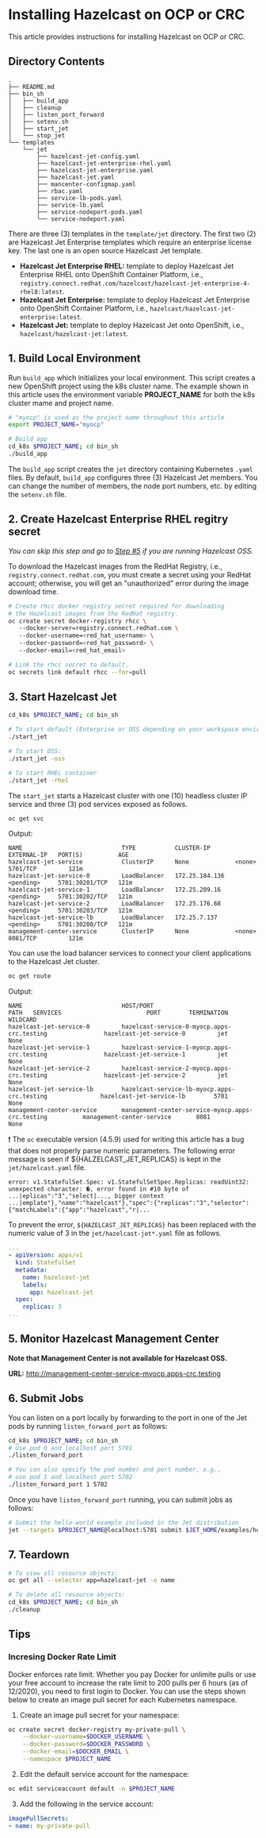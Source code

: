 # Installing Hazelcast on OCP or CRC

This article provides instructions for installing Hazelcast on OCP or CRC.

## Directory Contents

```console
.
├── README.md
├── bin_sh
│   ├── build_app
│   ├── cleanup
│   ├── listen_port_forward
│   ├── setenv.sh
│   ├── start_jet
│   └── stop_jet
└── templates
    └── jet
        ├── hazelcast-jet-config.yaml
        ├── hazelcast-jet-enterprise-rhel.yaml
        ├── hazelcast-jet-enterprise.yaml
        ├── hazelcast-jet.yaml
        ├── mancenter-configmap.yaml
        ├── rbac.yaml
        ├── service-lb-pods.yaml
        ├── service-lb.yaml
        ├── service-nodeport-pods.yaml
        └── service-nodeport.yaml
```

There are three (3) templates in the `template/jet` directory. The first two (2) are Hazelcast Jet Enterprise templates which require an enterprise license key. The last one is an open source Hazelcast Jet template.

* **Hazelcast Jet Enterprise RHEL:** template to deploy Hazelcast Jet Enterprise RHEL onto OpenShift Container Platform, i.e., `registry.connect.redhat.com/hazelcast/hazelcast-jet-enterprise-4-rhel8:latest`.
* **Hazelcast Jet Enterprise:** template to deploy Hazelcast Jet Enterprise onto OpenShift Container Platform, i.e., `hazelcast/hazelcast-jet-enterprise:latest`.
* **Hazelcast Jet:** template to deploy Hazelcast Jet onto OpenShift, i.e., `hazelcast/hazelcast-jet:latest`.

## 1. Build Local Environment

Run `build_app` which initializes your local environment. This script creates a new OpenShift project using the k8s cluster name. The example shown in this article uses the environment variable **PROJECT_NAME** for both the k8s cluster mame and project name.

```bash
# "myocp" is used as the project name throughout this article
export PROJECT_NAME="myocp"

# Build app
cd_k8s $PROJECT_NAME; cd bin_sh
./build_app
```

The `build_app` script creates the `jet` directory containing Kubernetes `.yaml` files. By default, `build_app` configures three (3) Hazelcast Jet members. You can change the number of members, the node port numbers, etc. by editing the `setenv.sh` file.

## 2. Create Hazelcast Enterprise RHEL regitry secret

_You can skip this step and go to [Step #5](#5-start-hazelcast) if you are running Hazelcast OSS._

To download the Hazelcast images from the RedHat Registry, i.e., `registry.connect.redhat.com`, you must create a secret using your RedHat account; otherwise, you will get an "unauthorized" error during the image download time.

```bash
# Create rhcc docker registry secret required for downloading  
# the Hazelcast images from the RedHat registry.  
oc create secret docker-registry rhcc \  
   --docker-server=registry.connect.redhat.com \  
   --docker-username=<red_hat_username> \  
   --docker-password=<red_hat_password> \  
   --docker-email=<red_hat_email>

# Link the rhcc secret to default.  
oc secrets link default rhcc --for=pull
```

## 3. Start Hazelcast Jet

```bash
cd_k8s $PROJECT_NAME; cd bin_sh

# To start default (Enterprise or OSS depending on your workspace environment)
./start_jet

# To start OSS:
./start_jet -oss

# To start RHEL container
./start_jet -rhel
```

The `start_jet` starts a Hazelcast cluster with one (10) headless cluster IP service and three (3) pod services exposed as follows.

```bash
oc get svc
```

Output:

```console
NAME                            TYPE           CLUSTER-IP       EXTERNAL-IP   PORT(S)          AGE
hazelcast-jet-service           ClusterIP      None             <none>        5701/TCP         121m
hazelcast-jet-service-0         LoadBalancer   172.25.184.136   <pending>     5701:30201/TCP   121m
hazelcast-jet-service-1         LoadBalancer   172.25.209.16    <pending>     5701:30202/TCP   121m
hazelcast-jet-service-2         LoadBalancer   172.25.176.68    <pending>     5701:30203/TCP   121m
hazelcast-jet-service-lb        LoadBalancer   172.25.7.137     <pending>     5701:30200/TCP   121m
management-center-service       ClusterIP      None             <none>        8081/TCP         121m
```

You can use the load balancer services to connect your client applications to the Hazelcast Jet cluster.

```bash
oc get route
```

Output:

```console
NAME                            HOST/PORT                                          PATH   SERVICES                        PORT        TERMINATION   WILDCARD
hazelcast-jet-service-0         hazelcast-service-0-myocp.apps-crc.testing                hazelcast-jet-service-0         jet                       None
hazelcast-jet-service-1         hazelcast-service-1-myocp.apps-crc.testing                hazelcast-jet-service-1         jet                       None
hazelcast-jet-service-2         hazelcast-service-2-myocp.apps-crc.testing                hazelcast-jet-service-2         jet                       None
hazelcast-jet-service-lb        hazelcast-service-lb-myocp.apps-crc.testing               hazelcast-jet-service-lb        5701                      None
management-center-service       management-center-service-myocp.apps-crc.testing          management-center-service       8081                      None
```

:exclamation: The `oc` executable version (4.5.9) used for writing this article has a bug that does not properly parse numeric parameters. The following error message is seen if ${HALZELCAST_JET_REPLICAS} is kept in the `jet/hazelcast.yaml` file. 

```console
error: v1.StatefulSet.Spec: v1.StatefulSetSpec.Replicas: readUint32: unexpected character: �, error found in #10 byte of ...|eplicas":"3","select|..., bigger context ...|emplate"},"name":"hazelcast"},"spec":{"replicas":"3","selector":{"matchLabels":{"app":"hazelcast","r|...
```

To prevent the error, `${HAZELCAST_JET_REPLICAS}` has been replaced with  the numeric value of 3 in the `jet/hazelcast-jet*.yaml` file as follows.

```yaml
...  
- apiVersion: apps/v1  
  kind: StatefulSet  
  metadata:  
    name: hazelcast-jet
    labels:  
      app: hazelcast-jet
  spec:  
    replicas: 3  
...
```

## 5. Monitor Hazelcast Management Center

**Note that Management Center is not available for Hazelcast OSS.**

**URL:** <http://management-center-service-myocp.apps-crc.testing>

## 6. Submit Jobs

You can listen on a port locally by forwarding to the port in one of the Jet pods by running `listen_forward_port` as follows:

```bash
cd_k8s $PROJECT_NAME; cd bin_sh
# Use pod 0 and localhost port 5701
./listen_forward_port

# You can also specify the pod number and port number, e.g.,
# use pod 1 and localhost port 5702
./listen_forward_port 1 5702
```

Once you have `listen_forward_port` running, you can submit jobs as follows:

```bash
# Submit the hello-world example included in the Jet distribution
jet --targets $PROJECT_NAME@localhost:5701 submit $JET_HOME/examples/hello-world.jar
```

## 7. Teardown

```bash
# To view all resource objects:  
oc get all --selector app=hazelcast-jet -o name

# To delete all resource objects:  
cd_k8s $PROJECT_NAME; cd bin_sh
./cleanup
```

## Tips

### Incresing Docker Rate Limit

Docker enforces rate limit. Whether you pay Docker for unlimite pulls or use your free account to increase the rate limit to 200 pulls per 6 hours (as of 12/2020), you need to first login to Docker. You can use the steps shown below to create an image pull secret for each Kubernetes namespace.

1. Create an image pull secret for your namespace:

```bash
oc create secret docker-registry my-private-pull \
    --docker-username=$DOCKER_USERNAME \
    --docker-password=$DOCKER_PASSWORD \
    --docker-email=$DOCKER_EMAIL \
    --namespace $PROJECT_NAME
```

2. Edit the default service account for the namespace:

```bash
oc edit serviceaccount default -n $PROJECT_NAME
```

3. Add the following in the service account:

```yaml
imagePullSecrets:
- name: my-private-pull
```
